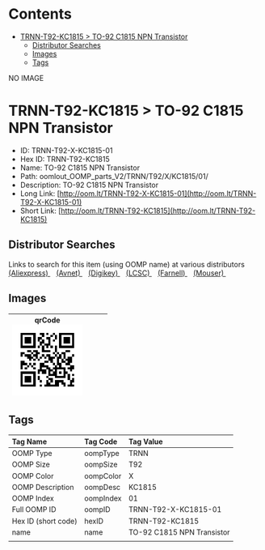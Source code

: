 



Contents
========

* [TRNN-T92-KC1815 > TO-92 C1815 NPN Transistor](#trnn-t92-kc1815--to-92-c1815-npn-transistor)
	* [Distributor Searches](#distributor-searches)
	* [Images](#images)
	* [Tags](#tags)
  
NO IMAGE  
# TRNN-T92-KC1815 > TO-92 C1815 NPN Transistor

- ID: TRNN-T92-X-KC1815-01
- Hex ID: TRNN-T92-KC1815
- Name: TO-92 C1815 NPN Transistor
- Path: oomlout_OOMP_parts_V2/TRNN/T92/X/KC1815/01/
- Description: TO-92 C1815 NPN Transistor
- Long Link: [http://oom.lt/TRNN-T92-X-KC1815-01](http://oom.lt/TRNN-T92-X-KC1815-01)
- Short Link: [http://oom.lt/TRNN-T92-KC1815](http://oom.lt/TRNN-T92-KC1815)

## Distributor Searches
  
Links to search for this item (using OOMP name) at various distributors  
[(Aliexpress) ](https://www.aliexpress.com/wholesale?SearchText=TO-92+C1815+NPN+Transistor)&nbsp;&nbsp;&nbsp;[(Avnet) ](https://www.avnet.com/shop/us/search/TO-92+C1815+NPN+Transistor)&nbsp;&nbsp;&nbsp;[(Digikey) ](https://www.digikey.co.uk/en/products/result?s=TO-92+C1815+NPN+Transistor)&nbsp;&nbsp;&nbsp;[(LCSC) ](https://www.lcsc.com/search?q=TO-92+C1815+NPN+Transistor)&nbsp;&nbsp;&nbsp;[(Farnell) ](https://uk.farnell.com/search?st=TO-92+C1815+NPN+Transistor)&nbsp;&nbsp;&nbsp;[(Mouser) ](https://www.mouser.com/c/?q=TO-92+C1815+NPN+Transistor)&nbsp;&nbsp;&nbsp;
## Images
  

|qrCode<br>[![](https://raw.githubusercontent.com/oomlout/oomlout_OOMP_parts_V2/main/TRNN/T92/X/KC1815/01/qrCode_140.png)](https://github.com/oomlout/oomlout_OOMP_parts_V2/tree/main/TRNN/T92/X/KC1815/01/qrCode.png)||||
| :---: | :---: | :---: | :---: |

## Tags
  

|Tag Name|Tag Code|Tag Value|
| :--- | :--- | :--- |
|OOMP Type|oompType|TRNN|
|OOMP Size|oompSize|T92|
|OOMP Color|oompColor|X|
|OOMP Description|oompDesc|KC1815|
|OOMP Index|oompIndex|01|
|Full OOMP ID|oompID|TRNN-T92-X-KC1815-01|
|Hex ID (short code)|hexID|TRNN-T92-KC1815|
|name|name|TO-92 C1815 NPN Transistor|
||||

